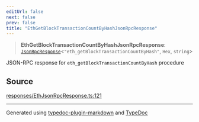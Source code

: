 ```yaml
---
editUrl: false
next: false
prev: false
title: "EthGetBlockTransactionCountByHashJsonRpcResponse"
---
```


> **EthGetBlockTransactionCountByHashJsonRpcResponse**: [`JsonRpcResponse`](/generated/type-aliases/jsonrpcresponse/)\<`"eth_getBlockTransactionCountByHash"`, `Hex`, `string`\>

JSON-RPC response for `eth_getBlockTransactionCountByHash` procedure

## Source

[responses/EthJsonRpcResponse.ts:121](https://github.com/evmts/tevm-monorepo/blob/main/vm/api/src/responses/EthJsonRpcResponse.ts#L121)

***
Generated using [typedoc-plugin-markdown](https://www.npmjs.com/package/typedoc-plugin-markdown) and [TypeDoc](https://typedoc.org/)
